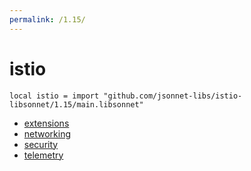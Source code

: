 ```yaml
---
permalink: /1.15/
---
```


# istio

```jsonnet
local istio = import "github.com/jsonnet-libs/istio-libsonnet/1.15/main.libsonnet"
```



* [extensions](extensions/index.md)
* [networking](networking/index.md)
* [security](security/index.md)
* [telemetry](telemetry/index.md)